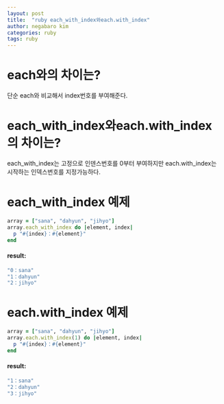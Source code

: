 ```yaml
---
layout: post
title:  "ruby each_with_index와each.with_index"
author: negabaro kim
categories: ruby
tags: ruby
---
```


# each와의 차이는?

단순 each와 비교해서 index번호를 부여해준다.

# each_with_index와each.with_index의 차이는?

each_with_index는 고정으로 인덴스번호를 0부터 부여하지만
each.with_index는 시작하는 인덱스번호를 지정가능하다.


# each_with_index 예제

```ruby
array = ["sana", "dahyun", "jihyo"]
array.each_with_index do |element, index|
  p "#{index}：#{element}"
end
```

#### result:

```ruby
"0：sana"
"1：dahyun"
"2：jihyo"
```

# each.with_index 예제

```ruby
array = ["sana", "dahyun", "jihyo"]
array.each.with_index(1) do |element, index|
  p "#{index}：#{element}"
end
```

#### result:

```ruby
"1：sana"
"2：dahyun"
"3：jihyo"
```